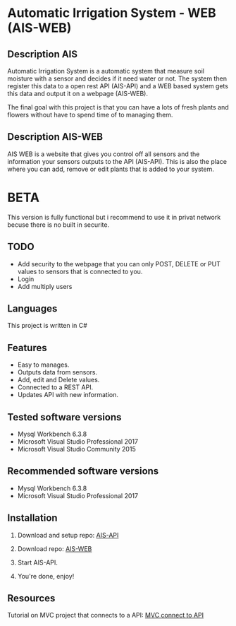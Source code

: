 # Automatic Irrigation System - WEB (AIS-WEB)

## Description AIS
Automatic Irrigation System is a automatic system that measure soil moisture with a sensor and decides if it need water or not.
The system then register this data to a open rest API (AIS-API) and a WEB based system gets this data and output it on a webpage (AIS-WEB).

The final goal with this project is that you can have a lots of fresh plants and flowers without have to spend time of to managing them.

## Description AIS-WEB
AIS WEB is a website that gives you control off all sensors and the information your sensors outputs to the API (AIS-API).
This is also the place where you can add, remove or edit plants that is added to your system.

# BETA
This version is fully functional but i recommend to use it in privat network becuse there is no built in securite.  

## TODO
* Add security to the webpage that you can only POST, DELETE or PUT values to sensors that is connected to you.
* Login
* Add multiply users

## Languages
This project is written in C#

## Features
* Easy to manages.
* Outputs data from sensors.
* Add, edit and Delete values.
* Connected to a REST API.
* Updates API with new information.


## Tested software versions
* Mysql Workbench 6.3.8
* Microsoft Visual Studio Professional 2017
* Microsoft Visual Studio Community 2015

## Recommended software versions
* Mysql Workbench 6.3.8
* Microsoft Visual Studio Professional 2017

## Installation
1. Download and setup repo: [AIS-API](https://github.com/joakimremler/AIS-API)

2. Download repo: [AIS-WEB](https://github.com/joakimremler/AIS-WEB)

3. Start AIS-API.

4. You're done, enjoy!

## Resources
Tutorial on MVC project that connects to a API:
[MVC connect to API](https://www.youtube.com/watch?v=P8QtHXmCpCc)

